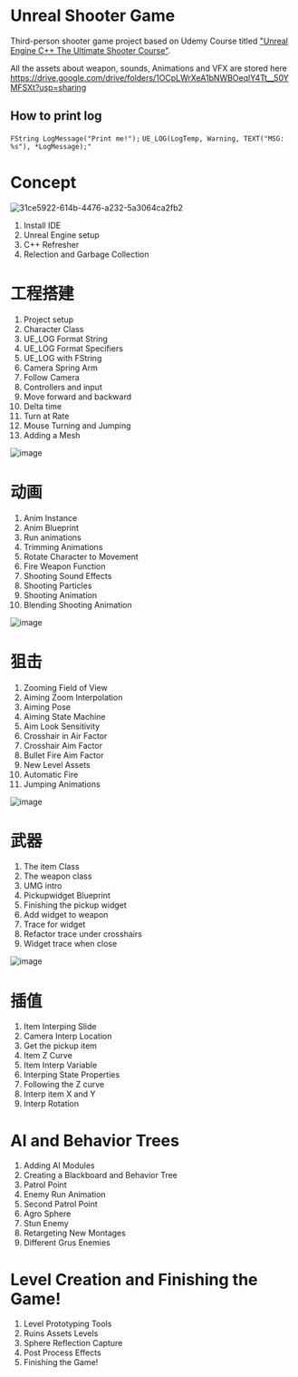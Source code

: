 # Unreal Shooter Game
Third-person shooter game project based on Udemy Course titled ["Unreal Engine C++ The Ultimate Shooter Course"](https://www.udemy.com/course/unreal-engine-the-ultimate-shooter-course/).

All the assets about weapon, sounds, Animations and VFX are stored here 
https://drive.google.com/drive/folders/1OCpLWrXeA1bNWBOeqlY4Tt__50YMFSXt?usp=sharing

## How to print log

`FString LogMessage("Print me!");`
`UE_LOG(LogTemp, Warning, TEXT("MSG: %s"), *LogMessage);"`

# Concept

![31ce5922-614b-4476-a232-5a3064ca2fb2](https://user-images.githubusercontent.com/38579506/211154056-df7fdfad-2b84-4b6f-bc34-6319e8ba0cfd.gif)

1. Install IDE
2. Unreal Engine setup
3. C++ Refresher
4. Relection and Garbage Collection

# 工程搭建

1. Project setup
2. Character Class
3. UE_LOG Format String
4. UE_LOG Format Specifiers
5. UE_LOG with FString
6. Camera Spring Arm
7. Follow Camera
8. Controllers and input
9. Move forward and backward
10. Delta time
11. Turn at Rate
12. Mouse Turning and Jumping
13. Adding a Mesh

![image](https://user-images.githubusercontent.com/38579506/211153992-21cf329f-3c16-4c81-a4ee-63b02ffeb215.png)


# 动画

1. Anim Instance
2. Anim Blueprint
3. Run animations
4. Trimming Animations
5. Rotate Character to Movement
6. Fire Weapon Function
7. Shooting Sound Effects
8. Shooting Particles
9. Shooting Animation
10. Blending Shooting Animation

![image](https://user-images.githubusercontent.com/38579506/211154100-ddc8f9e4-16c8-43f5-968b-928165179228.png)


# 狙击

1. Zooming Field of View
2. Aiming Zoom Interpolation
3. Aiming Pose
4. Aiming State Machine
5. Aim Look Sensitivity
6. Crosshair  in Air Factor
7. Crosshair Aim Factor
8. Bullet Fire Aim Factor
9. New Level Assets
10. Automatic Fire
11. Jumping Animations

![image](https://user-images.githubusercontent.com/38579506/211154109-b069694b-8832-4841-975a-5ed6c10cba89.png)


# 武器

1. The item Class
2. The weapon class
3. UMG intro
4. Pickupwidget Blueprint
5. Finishing the pickup widget
6. Add widget to weapon
7. Trace for widget
8. Refactor trace under crosshairs
9. Widget trace when close

![image](https://user-images.githubusercontent.com/38579506/211154259-3954e5a2-e574-4c37-ace9-7c84413e03b6.png)


# 插值

1. Item Interping Slide
2. Camera Interp Location
3. Get the pickup item
4. Item Z Curve
5. Item Interp Variable
6. Interping State Properties
7. Following the Z curve
8. Interp item X and Y
9. Interp Rotation

# AI and Behavior Trees

1. Adding AI Modules
2. Creating a Blackboard and Behavior Tree
3. Patrol Point
4. Enemy Run Animation
5. Second Patrol Point
6. Agro Sphere
7. Stun Enemy
8. Retargeting New Montages
9. Different Grus Enemies

# Level Creation and Finishing the Game!

1. Level Prototyping Tools
2. Ruins Assets Levels
3. Sphere Reflection Capture
4. Post Process Effects
5. Finishing the Game!

